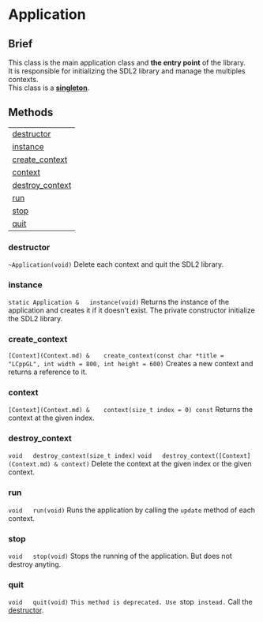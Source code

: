 # Application
## Brief
This class is the main application class and **the entry point** of the library.  
It is responsible for initializing the SDL2 library and manage the multiples contexts.  
This class is a [**singleton**](Singleton.md).    
## Methods
||
|-----|
|[destructor](#destructor)|
|[instance](#instance)|
|[create_context](#create_context)|
|[context](#context)|
|[destroy_context](#destroy_context)|
|[run](#run)|
|[stop](#stop)|
|[quit](#quit)|
  
### destructor
`~Application(void)`
Delete each context and quit the SDL2 library.  
  
### instance
`static Application &	instance(void)`
Returns the instance of the application and creates it if it doesn't exist. The private constructor initialize the SDL2 library.  
 
### create_context
`[Context](Context.md) &	create_context(const char *title = "LCppGL", int width = 800, int height = 600)`
Creates a new context and returns a reference to it.

### context
`[Context](Context.md) &	context(size_t index = 0) const`
Returns the context at the given index.

### destroy_context
`void	destroy_context(size_t index)`
`void	destroy_context([Context](Context.md) & context)`
Delete the context at the given index or the given context.  
  
### run
`void	run(void)`
Runs the application by calling the `update` method of each context.

### stop
`void	stop(void)`
Stops the running of the application. But does not destroy anyting.
  
### quit
`void	quit(void)`
`This method is deprecated. Use `stop` instead.`
Call the [destructor](###~Application(void)).
